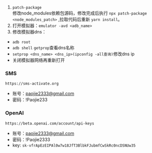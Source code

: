 1. `patch-package`   
修改node_modules依赖包源码，修改完成后执行 `npx patch-package <node_modules_patch>` ,拉取代码后重新 `yarn install`。
2. 打开模拟器：`emulator -avd <adb_name>`
3. 修改模拟器dns：
- `adb root `
- `adb shell` `getprop`查看dns名称
- `setprop <dns_name> <dns_ip>(ipconfig -all查询)`修改dns ip
- 关闭模拟器网络再重新打开

### SMS
`https://sms-activate.org`
- 账号：paojie2333@gmail.com
- 密码：!Paojie233

### OpenAI
`https://beta.openai.com/account/api-keys`
- 账号：paojie2333@gmail.com
- 密码：!Paojie2333
- key: `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`
